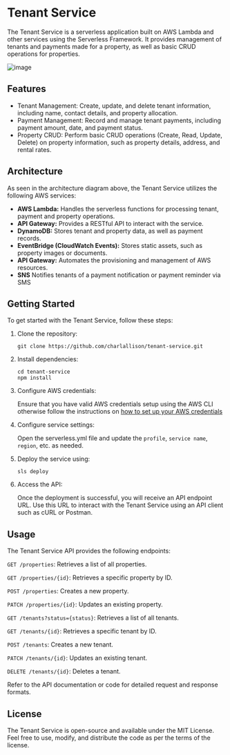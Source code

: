 # Tenant Service

The Tenant Service is a serverless application built on AWS Lambda and other services using the Serverless Framework. It provides management of tenants and payments made for a property, as well as basic CRUD operations for properties.

![image](https://github.com/charlallison/tenant-service/assets/2844422/01d78232-97f4-4ab5-bc1f-c064fa0fa899)

## Features
- Tenant Management: Create, update, and delete tenant information, including name, contact details, and property allocation.
- Payment Management: Record and manage tenant payments, including payment amount, date, and payment status.
- Property CRUD: Perform basic CRUD operations (Create, Read, Update, Delete) on property information, such as property details, address, and rental rates.

## Architecture
As seen in the architecture diagram above, the Tenant Service utilizes the following AWS services:

- **AWS Lambda:** Handles the serverless functions for processing tenant, payment and property operations.
- **API Gateway:** Provides a RESTful API to interact with the service.
- **DynamoDB:** Stores tenant and property data, as well as payment records.
- **EventBridge (CloudWatch Events):** Stores static assets, such as property images or documents.
- **API Gateway:** Automates the provisioning and management of AWS resources.
- **SNS** Notifies tenants of a payment notification or payment reminder via SMS

## Getting Started
To get started with the Tenant Service, follow these steps:
1. Clone the repository:
    ```shell
    git clone https://github.com/charlallison/tenant-service.git
    ```
2. Install dependencies:
    ```shell
   cd tenant-service
   npm install
   ```
3. Configure AWS credentials:

    Ensure that you have valid AWS credentials setup using the AWS CLI otherwise follow the instructions on [how to set up your AWS credentials](https://medium.com/aws-in-plain-english/serverless-development-with-aws-33fd48089ec)

4. Configure service settings:

    Open the serverless.yml file and update the `profile`, `service name`, `region`, etc. as needed.

5. Deploy the service using:
    ```shell
    sls deploy
    ```
6. Access the API:

   Once the deployment is successful, you will receive an API endpoint URL. Use this URL to interact with the Tenant Service using an API client such as cURL or Postman.

## Usage
The Tenant Service API provides the following endpoints:

`GET /properties`: Retrieves a list of all properties.

`GET /properties/{id}`: Retrieves a specific property by ID.

`POST /properties`: Creates a new property.

`PATCH /properties/{id}`: Updates an existing property.

`GET /tenants?status={status}`: Retrieves a list of all tenants.

`GET /tenants/{id}`: Retrieves a specific tenant by ID.

`POST /tenants`: Creates a new tenant.

`PATCH /tenants/{id}`: Updates an existing tenant.

`DELETE /tenants/{id}`: Deletes a tenant.

Refer to the API documentation or code for detailed request and response formats.

## License
The Tenant Service is open-source and available under the MIT License. Feel free to use, modify, and distribute the code as per the terms of the license.